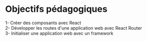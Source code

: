 # Objectifs pédagogiques
1- Créer des composants avec React
<br>
2- Développer les routes d'une application web avec React Router
<br>
3- Initialiser une application web avec un framework

